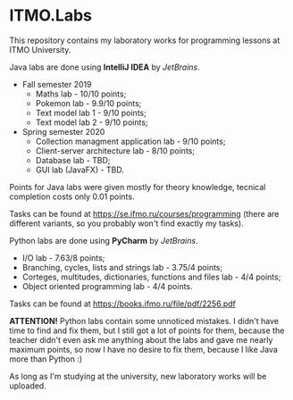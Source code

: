 # ITMO.Labs
This repository contains my laboratory works for programming lessons at ITMO University.

Java labs are done using **IntelliJ IDEA** by *JetBrains*.

- Fall semester 2019
  - Maths lab - 10/10 points;
  - Pokemon lab - 9.9/10 points;
  - Text model lab 1 - 9/10 points;
  - Text model lab 2 - 9/10 points;
- Spring semester 2020
  - Collection managment application lab - 9/10 points;
  - Client-server architecture lab - 8/10 points;
  - Database lab - TBD;
  - GUI lab (JavaFX) - TBD.
  
Points for Java labs were given mostly for theory knowledge, tecnical completion costs only 0.01 points.

Tasks can be found at https://se.ifmo.ru/courses/programming (there are different variants, so you probably won't find exactly my tasks).

Python labs are done using **PyCharm** by *JetBrains*.
- I/O lab - 7.63/8 points;
- Branching, cycles, lists and strings lab - 3.75/4 points;
- Corteges, multitudes, dictionaries, functions and files lab - 4/4 points;
- Object oriented programming lab - 4/4 points.

Tasks can be found at https://books.ifmo.ru/file/pdf/2256.pdf

**ATTENTION!** Python labs contain some unnoticed mistakes. I didn't have time to find and fix them,
but I still got a lot of points for them, because the teacher didn't even ask me anything about the labs
and gave me nearly maximum points, so now I have no desire to fix them, because I like Java more than Python :)

As long as I'm studying at the university, new laboratory works will be uploaded.
